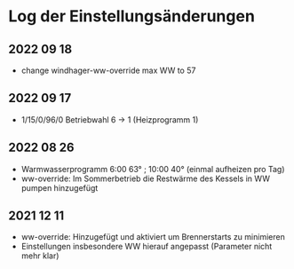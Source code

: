# Log der Einstellungsänderungen

## 2022 09 18
* change windhager-ww-override max WW to 57

## 2022 09 17
* 1/15/0/96/0 Betriebwahl 6 -> 1 (Heizprogramm 1)

## 2022 08 26
* Warmwasserprogramm 6:00 63° ; 10:00 40° (einmal aufheizen pro Tag)
* ww-override: Im Sommerbetrieb die Restwärme des Kessels in WW pumpen hinzugefügt

## 2021 12 11
* ww-override: Hinzugefügt und aktiviert um Brennerstarts zu minimieren
* Einstellungen insbesondere WW hierauf angepasst (Parameter nicht mehr klar)
